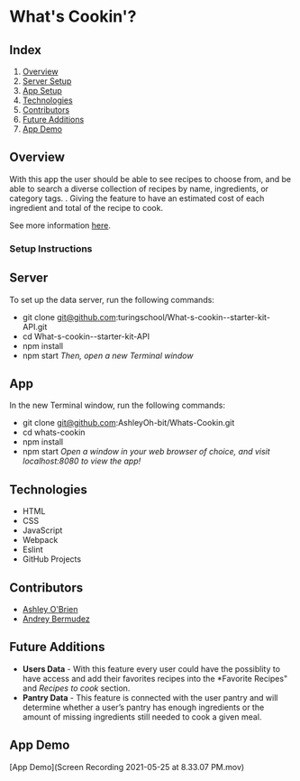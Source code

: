 # What's Cookin'? 

## Index

1. [Overview](#overview)
2. [Server Setup](#server)
3. [App Setup](#app)
4. [Technologies](#technologies)
5. [Contributors](#contributors)
6. [Future Additions](#futureadditions)
7. [App Demo](#appdemo)

## Overview
With this app the user should be able to see recipes to choose from, and be able to search a diverse collection of recipes by name, ingredients, or category tags. . Giving the feature to have an estimated cost of each ingredient and total of the recipe to cook. 

See more information <a href="https://frontend.turing.io/projects/whats-cookin.html" target="\__blank">here</a>.

### Setup Instructions

## Server 
To set up the data server, run the following commands:
- git clone git@github.com:turingschool/What-s-cookin--starter-kit-API.git
- cd What-s-cookin--starter-kit-API
- npm install
- npm start
*Then, open a new Terminal window*

## App 
In the new Terminal window, run the following commands:
- git clone git@github.com:AshleyOh-bit/Whats-Cookin.git
- cd whats-cookin
- npm install
- npm start
*Open a window in your web browser of choice, and visit localhost:8080 to view the app!*

## Technologies 
- HTML
- CSS
- JavaScript
- Webpack
- Eslint
- GitHub Projects

## Contributors
- [Ashley O'Brien](https://github.com/AshleyOh-bit)
- [Andrey Bermudez](https://github.com/Andrey-1992) 

## Future Additions
- **Users Data** - With this feature every user could have the possiblity to have access and add their favorites recipes into the *Favorite Recipes" and *Recipes to cook* section.
- **Pantry Data** - This feature is connected with the user pantry and will determine whether a user’s pantry has enough ingredients or the amount of missing ingredients still needed to cook a given meal.

## App Demo
[App Demo](Screen Recording 2021-05-25 at 8.33.07 PM.mov)
